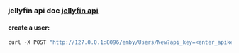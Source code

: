 ### jellyfin api doc <a href="https://app.swaggerhub.com/apis/vdts/jellyfin-server_api/" target="_blank">jellyfin api</a>

#### create a user:
```python
curl -X POST "http://127.0.0.1:8096/emby/Users/New?api_key=<enter_apikey>" -H  "accept: application/json" -H  "Content-Type: application/json" -d "{\"Name\":\"new user\"}"
```


